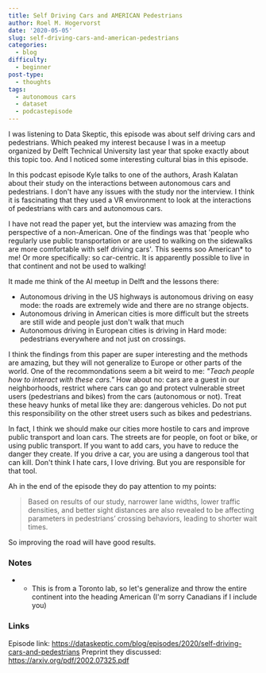 ```yaml
---
title: Self Driving Cars and AMERICAN Pedestrians
author: Roel M. Hogervorst
date: '2020-05-05'
slug: self-driving-cars-and-american-pedestrians
categories:
  - blog
difficulty:
  - beginner
post-type:
  - thoughts
tags:
  - autonomous cars
  - dataset
  - podcastepisode
---
```


I was listening to Data Skeptic, this episode was about self driving cars and pedestrians. Which peaked my interest because I was in a meetup organized by Delft Technical University last year that spoke exactly about this topic too. And I noticed some interesting cultural bias in this episode. 

In this podcast episode Kyle talks to one of the authors, Arash Kalatan about their study on 
the interactions between autonomous cars and pedestrians. I don't have any issues with the study
nor the interview. I think it is fascinating that they used a VR environment to look at the interactions of pedestrians with cars and autonomous cars. 

I have not read the paper yet, but the interview was amazing from the perspective of a non-American.
One of the findings was that 'people who regularly use public transportation or are used to walking on the sidewalks are more comfortable with self driving cars'. This seems soo American* to me! Or more specifically: so car-centric. It is apparently possible to live in that continent and not be used to walking! 

It made me think of the AI meetup in Delft and the lessons there:

- Autonomous driving in the US highways is autonomous driving on easy mode: the roads are extremely wide and there are no strange objects. 
- Autonomous driving in American cities is more difficult but the streets are still wide and people just don't walk that much
- Autonomous driving in European cities is driving in Hard mode: pedestrians everywhere and not just on crossings. 

I think the findings from this paper are super interesting and the methods are amazing, but they will not generalize to Europe or other parts of the world. One of the recommondations seem a bit weird to me:
*"Teach people how to interact with these cars."* How about no:  cars are a guest in our neighborhoods, restrict where cars can go and protect vulnerable street users (pedestrians and bikes) from the cars (autonomous or not). Treat these heavy hunks of metal like they are: dangerous vehicles. 
Do not put this responsibility on the other street users such as bikes and pedestrians.

In fact, I think we should make our cities more hostile to cars and improve public transport and loan cars. The streets are for people, on foot or bike, or using public transport. If you want to add cars, you have to reduce the danger they create. If you drive a car, you are using a dangerous tool that can kill. Don't think I hate cars, I love driving. But you are responsible for that tool. 

Ah in the end of the episode they do pay attention to my points:

> Based on results of our study, narrower lane widths, lower traffic densities, and better sight distances are also revealed to be affecting parameters in pedestrians’ crossing behaviors, leading to shorter wait times.

So improving the road will have good results.

### Notes
- * This is from a Toronto lab, so let's generalize and throw the entire continent into the heading American (I'm sorry Canadians if I include you)

### Links
Episode link: <https://dataskeptic.com/blog/episodes/2020/self-driving-cars-and-pedestrians>
Preprint they discussed: <https://arxiv.org/pdf/2002.07325.pdf>
